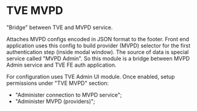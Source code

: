 TVE MVPD
=====================================
"Bridge" between TVE and MVPD service.

Attaches MVPD configs encoded in JSON format to the footer.
Front end application uses this config to build provider (MVPD) selector for the first authentication step (inside modal window).
The source of data is special service called "MVPD Admin".
So this module is a bridge between MVPD Admin service and TVE FE auth application.

For configuration uses TVE Admin UI module.
Once enabled, setup permissions under "TVE MVPD" section:
 - "Administer connection to MVPD service";
 - "Administer MVPD (providers)";
